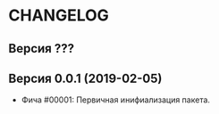 CHANGELOG
====================


Версия ???
--------------------


Версия 0.0.1 (2019-02-05)
--------------------
 - Фича #00001: Первичная инифиализация пакета.
